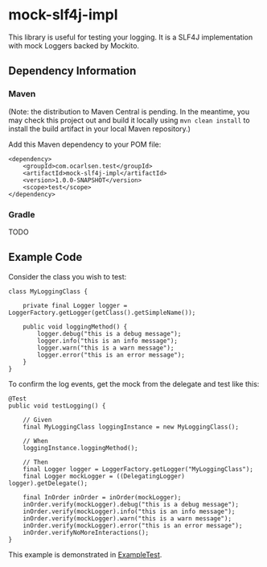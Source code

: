 # mock-slf4j-impl

This library is useful for testing your logging. It is a SLF4J implementation with mock Loggers backed by Mockito.

## Dependency Information

### Maven

(Note: the distribution to Maven Central is pending. In the meantime, you may check this project out and build it locally
using `mvn clean install` to install the build artifact in your local Maven repository.)

Add this Maven dependency to your POM file:

    <dependency>
        <groupId>com.ocarlsen.test</groupId>
        <artifactId>mock-slf4j-impl</artifactId>
        <version>1.0.0-SNAPSHOT</version>
        <scope>test</scope>
    </dependency>

### Gradle

TODO

## Example Code

Consider the class you wish to test:

    class MyLoggingClass {

        private final Logger logger = LoggerFactory.getLogger(getClass().getSimpleName());

        public void loggingMethod() {
            logger.debug("this is a debug message");
            logger.info("this is an info message");
            logger.warn("this is a warn message");
            logger.error("this is an error message");
        }
    }

To confirm the log events, get the mock from the delegate and test like this:

    @Test
    public void testLogging() {

        // Given
        final MyLoggingClass loggingInstance = new MyLoggingClass();

        // When
        loggingInstance.loggingMethod();

        // Then
        final Logger logger = LoggerFactory.getLogger("MyLoggingClass");
        final Logger mockLogger = ((DelegatingLogger) logger).getDelegate();

        final InOrder inOrder = inOrder(mockLogger);
        inOrder.verify(mockLogger).debug("this is a debug message");
        inOrder.verify(mockLogger).info("this is an info message");
        inOrder.verify(mockLogger).warn("this is a warn message");
        inOrder.verify(mockLogger).error("this is an error message");
        inOrder.verifyNoMoreInteractions();
    }

This example is demonstrated in [ExampleTest](https://github.com/ocarlsen/mock-slf4j-impl/blob/main/src/test/java/com/ocarlsen/test/ExampleTest.java).

